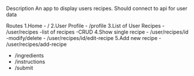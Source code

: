 Description
An app to display users recipes.
Should connect to api for user data

Routes
1.Home - /
2.User Profile - /profile
3.List of User Recipes - /user/recipes
  -list of recipes
  -CRUD
4.Show single recipe - /user/recipes/id
  -modify/delete - /user/recipes/id/edit-recipe
5.Add new recipe - /user/recipes/add-recipe 
+ /ingredients
+ /instructions
+ /submit

